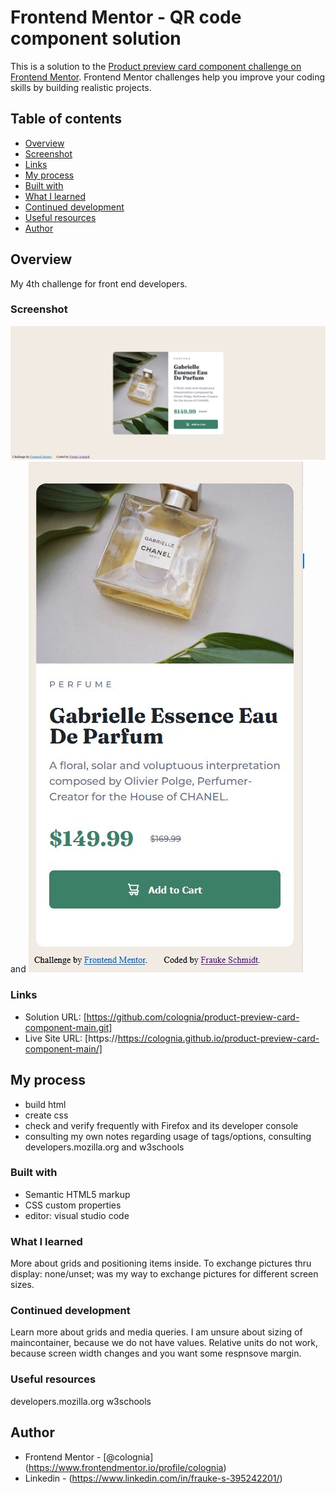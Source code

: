 # Frontend Mentor - QR code component solution

This is a solution to the [Product preview card component challenge on Frontend Mentor](https://www.frontendmentor.io/challenges/product-preview-card-component-GO7UmttRfa). Frontend Mentor challenges help you improve your coding skills by building realistic projects. 

## Table of contents

  - [Overview](#overview)
  - [Screenshot](#screenshot)
  - [Links](#links)
  - [My process](#my-process)
  - [Built with](#built-with)
  - [What I learned](#what-i-learned)
  - [Continued development](#continued-development)
  - [Useful resources](#useful-resources)
  - [Author](#author)

## Overview

My 4th challenge for front end developers.

### Screenshot

![](./screenshot_desktop.jpg) and ![](./screenshot_mobile.jpg)

### Links

- Solution URL: [https://github.com/colognia/product-preview-card-component-main.git]
- Live Site URL: [https://https://colognia.github.io/product-preview-card-component-main/]

## My process

- build html
- create css
- check and verify frequently with Firefox and its developer console
- consulting my own notes regarding usage of tags/options, consulting developers.mozilla.org and w3schools


### Built with

- Semantic HTML5 markup
- CSS custom properties
- editor: visual studio code

### What I learned
More about grids and positioning items inside. To exchange pictures thru display: none/unset; was my way to exchange pictures for different screen sizes.

### Continued development
Learn more about grids and media queries.
I am unsure about sizing of maincontainer, because we do not have values. Relative units do not work, because screen width changes and you want some respnsove margin.


### Useful resources

developers.mozilla.org
w3schools

## Author

- Frontend Mentor - [@colognia] (https://www.frontendmentor.io/profile/colognia)
- Linkedin - (https://www.linkedin.com/in/frauke-s-395242201/)

